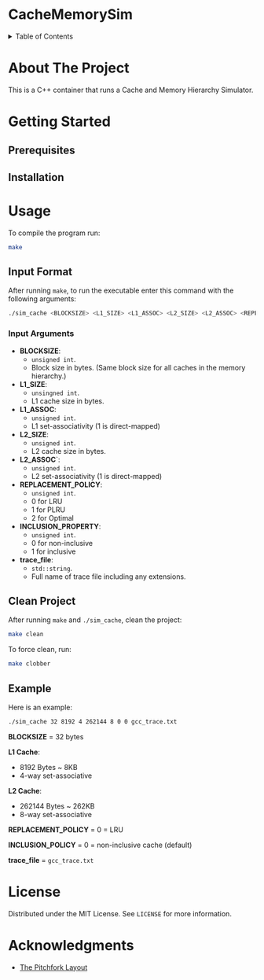 # CacheMemorySim

<details>
  <summary>Table of Contents</summary>
  <ol>
    <li>
      <a href="#about-the-project">About The Project</a>
    </li>
    <li>
      <a href="#getting-started">Getting Started</a>
      <ul>
        <li><a href="#prerequisites">Prerequisites</a></li>
        <li><a href="#installation">Installation</a></li>
      </ul>
    </li>
    <li>
	<a href="#usage">Usage</a>
    	<ul>
		<li><a href="#input-format">Input Format</a></li>
		<li><a href="#clean-project">Clean Project</a></li>
		<li><a href="#example">Example</a></li>
	</ul>
    </li>
    <li><a href="#license">License</a></li>
    <li><a href="#acknowledgments">Acknowledgments</a></li>
  </ol>
</details>

# About The Project
This is a C++ container that runs a Cache and Memory Hierarchy Simulator.

# Getting Started

## Prerequisites
## Installation

# Usage

To compile the program run:

```bash
make
```

## Input Format

After running `make`, to run the executable enter this command with the following arguments:
```bash
./sim_cache <BLOCKSIZE> <L1_SIZE> <L1_ASSOC> <L2_SIZE> <L2_ASSOC> <REPLACEMENT_POLICY> <INCLUSION_PROPERTY> <trace_file>
```

### Input Arguments
- **BLOCKSIZE**: 
	- `unsigned int`. 
	- Block size in bytes. (Same block size for all caches in the memory hierarchy.)
- **L1_SIZE**: 
	- `unsingned int`. 
	- L1 cache size in bytes.
- **L1_ASSOC**: 
	- `unsigned int`. 
	- L1 set-associativity (1 is direct-mapped)
- **L2_SIZE**: 
	- `unsigned int`. 
	- L2 cache size in bytes.
- **L2_ASSOC**`: 
	- `unsigned int`. 
	- L2 set-associativity (1 is direct-mapped)
- **REPLACEMENT_POLICY**: 
	- `unsigned int`.
	- 0 for LRU
	- 1 for PLRU
	- 2 for Optimal
- **INCLUSION_PROPERTY**: 
	- `unsigned int`.
	- 0 for non-inclusive
	- 1 for inclusive
- **trace_file**: 
	- `std::string`.
	- Full name of trace file including any extensions.

## Clean Project

After running `make` and `./sim_cache`, clean the project:

```bash
make clean
```

To force clean, run:

```bash
make clobber
```

## Example 

Here is an example:

```bash
./sim_cache 32 8192 4 262144 8 0 0 gcc_trace.txt
```

**BLOCKSIZE** = 32 bytes

**L1 Cache**:

- 8192 Bytes ~ 8KB
- 4-way set-associative

**L2 Cache**:

- 262144 Bytes ~ 262KB
- 8-way set-associative

**REPLACEMENT_POLICY** = 0 = LRU

**INCLUSION_POLICY** = 0 = non-inclusive cache (default)

**trace_file** = `gcc_trace.txt`

# License

Distributed under the MIT License. See `LICENSE` for more information.

# Acknowledgments

- [The Pitchfork Layout](https://api.csswg.org/bikeshed/?force=1&url=https://raw.githubusercontent.com/vector-of-bool/pitchfork/develop/data/spec.bs)

